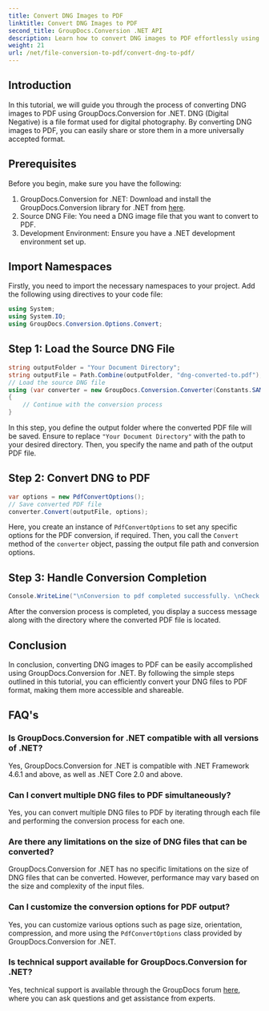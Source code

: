```yaml
---
title: Convert DNG Images to PDF
linktitle: Convert DNG Images to PDF
second_title: GroupDocs.Conversion .NET API
description: Learn how to convert DNG images to PDF effortlessly using GroupDocs.Conversion for .NET. Follow our step-by-step guide for seamless conversion.
weight: 21
url: /net/file-conversion-to-pdf/convert-dng-to-pdf/
---
```

## Introduction
In this tutorial, we will guide you through the process of converting DNG images to PDF using GroupDocs.Conversion for .NET. DNG (Digital Negative) is a file format used for digital photography. By converting DNG images to PDF, you can easily share or store them in a more universally accepted format.
## Prerequisites
Before you begin, make sure you have the following:
1. GroupDocs.Conversion for .NET: Download and install the GroupDocs.Conversion library for .NET from [here](https://releases.groupdocs.com/conversion/net/).
2. Source DNG File: You need a DNG image file that you want to convert to PDF.
3. Development Environment: Ensure you have a .NET development environment set up.

## Import Namespaces
Firstly, you need to import the necessary namespaces to your project. Add the following using directives to your code file:
```csharp
using System;
using System.IO;
using GroupDocs.Conversion.Options.Convert;
```
## Step 1: Load the Source DNG File
```csharp
string outputFolder = "Your Document Directory";
string outputFile = Path.Combine(outputFolder, "dng-converted-to.pdf");
// Load the source DNG file
using (var converter = new GroupDocs.Conversion.Converter(Constants.SAMPLE_DNG))
{
    // Continue with the conversion process
}
```
In this step, you define the output folder where the converted PDF file will be saved. Ensure to replace `"Your Document Directory"` with the path to your desired directory. Then, you specify the name and path of the output PDF file.
## Step 2: Convert DNG to PDF
```csharp
var options = new PdfConvertOptions();
// Save converted PDF file
converter.Convert(outputFile, options);
```
Here, you create an instance of `PdfConvertOptions` to set any specific options for the PDF conversion, if required. Then, you call the `Convert` method of the `converter` object, passing the output file path and conversion options.
## Step 3: Handle Conversion Completion
```csharp
Console.WriteLine("\nConversion to pdf completed successfully. \nCheck output in {0}", outputFolder);
```
After the conversion process is completed, you display a success message along with the directory where the converted PDF file is located.

## Conclusion
In conclusion, converting DNG images to PDF can be easily accomplished using GroupDocs.Conversion for .NET. By following the simple steps outlined in this tutorial, you can efficiently convert your DNG files to PDF format, making them more accessible and shareable.
## FAQ's
### Is GroupDocs.Conversion for .NET compatible with all versions of .NET?
Yes, GroupDocs.Conversion for .NET is compatible with .NET Framework 4.6.1 and above, as well as .NET Core 2.0 and above.
### Can I convert multiple DNG files to PDF simultaneously?
Yes, you can convert multiple DNG files to PDF by iterating through each file and performing the conversion process for each one.
### Are there any limitations on the size of DNG files that can be converted?
GroupDocs.Conversion for .NET has no specific limitations on the size of DNG files that can be converted. However, performance may vary based on the size and complexity of the input files.
### Can I customize the conversion options for PDF output?
Yes, you can customize various options such as page size, orientation, compression, and more using the `PdfConvertOptions` class provided by GroupDocs.Conversion for .NET.
### Is technical support available for GroupDocs.Conversion for .NET?
Yes, technical support is available through the GroupDocs forum [here](https://forum.groupdocs.com/c/conversion/11), where you can ask questions and get assistance from experts.
